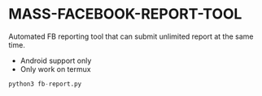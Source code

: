 # MASS-FACEBOOK-REPORT-TOOL
Automated FB reporting tool that can submit unlimited report at the same time.

- Android support only
- Only work on termux

```python
python3 fb-report.py
```
